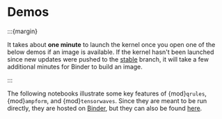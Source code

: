 # Demos

:::{margin}

It takes about **one minute** to launch the kernel once you open one of the
below demos if an image is available. If the kernel hasn't been launched since
new updates were pushed to the
[stable](https://github.com/ComPWA/compwa-org/tree/stable) branch, it will take
a few additional minutes for Binder to build an image.

:::

The following notebooks illustrate some key features of {mod}`qrules`,
{mod}`ampform`, and {mod}`tensorwaves`. Since they are meant to be run
directly, they are hosted on [Binder](https://mybinder.rtfd.io), but they can
also be found [here](https://github.com/ComPWA/compwa-org/tree/main/demo).

<!-- toctree is automatically generated by conf.py -->
